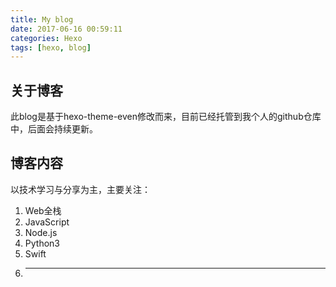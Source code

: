 ```yaml
---
title: My blog
date: 2017-06-16 00:59:11
categories: Hexo
tags: [hexo, blog]
---
```

## 关于博客

此blog是基于hexo-theme-even修改而来，目前已经托管到我个人的github仓库中，后面会持续更新。

## 博客内容

以技术学习与分享为主，主要关注：
1. Web全栈
2. JavaScript
3. Node.js
4. Python3
5. Swift
6. ---
